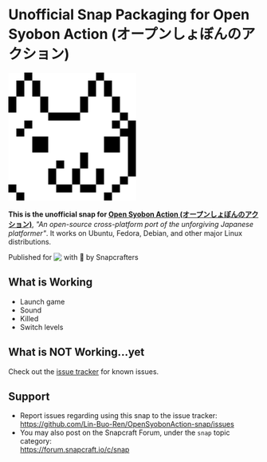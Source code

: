# Unofficial Snap Packaging for Open Syobon Action (オープンしょぼんのアクション)
<!--
	Use the Staticaly service for easy access to in-repo pictures:
	https://www.staticaly.com/
-->
![(Placeholder) Icon of Open Syobon Action (オープンしょぼんのアクション)](gui/open-syobon-action.png "(Placeholder) Icon of Open Syobon Action (オープンしょぼんのアクション)")

**This is the unofficial snap for [Open Syobon Action (オープンしょぼんのアクション)](https://github.com/angelXwind/OpenSyobonAction)**, *"An open-source cross-platform port of the unforgiving Japanese platformer"*. It works on Ubuntu, Fedora, Debian, and other major Linux distributions.

<!-- Uncomment and modify this when you are provided a build status badge
[![Build Status Badge of the `open-syobon-action` Snap](https://build.snapcraft.io/badge/Lin-Buo-Ren/OpenSyobonAction-snap.svg "Build Status of the `open-syobon-action` snap")](https://build.snapcraft.io/user/Lin-Buo-Ren/OpenSyobonAction-snap)
-->

<!-- Uncomment and modify this when you have a screenshot
![Screenshot of the Snapped Application](local/screenshots/screenshot.png "Screenshot of the Snapped Application")
-->

Published for <img src="http://anything.codes/slack-emoji-for-techies/emoji/tux.png" align="top" width="24" /> with 💝 by Snapcrafters

<!-- Uncomment and modify this when you have published the snap to the Snap Store
## Installation
([Don't have snapd installed?](https://snapcraft.io/docs/core/install))

### In a Terminal
    # Install the snap #
    sudo snap install --channel=edge --devmode open-syobon-action
    #sudo snap install --channel=beta open-syobon-action
    #sudo snap install open-syobon-action

    # Connect the snap to optional security confinement interfaces #
    ## Allow the game to access your joysticks ##
    sudo snap connect open-syobon-action:joystick
    
    # Launch the game #
    open-syobon-action
    snap run open-syobon-action # If you have another existing installation

### The Graphical Way
[![Get it from the Snap Store](https://snapcraft.io/static/images/badges/en/snap-store-black.svg)](https://snapcraft.io/open-syobon-action)
-->

## What is Working
* Launch game
* Sound
* Killed
* Switch levels

## What is NOT Working...yet 
Check out the [issue tracker](https://github.com/Lin-Buo-Ren/OpenSyobonAction-snap/issues) for known issues.

## Support
* Report issues regarding using this snap to the issue tracker:  
  <https://github.com/Lin-Buo-Ren/OpenSyobonAction-snap/issues>
* You may also post on the Snapcraft Forum, under the `snap` topic category:  
  <https://forum.snapcraft.io/c/snap>
